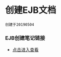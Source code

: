 # 创建EJB文档

	创建于20190504

### EJB创建笔记链接
* <a href="https://blog.csdn.net/weixin_44010710/article/details/88350331" target="_blank">点击进入查看</a>
